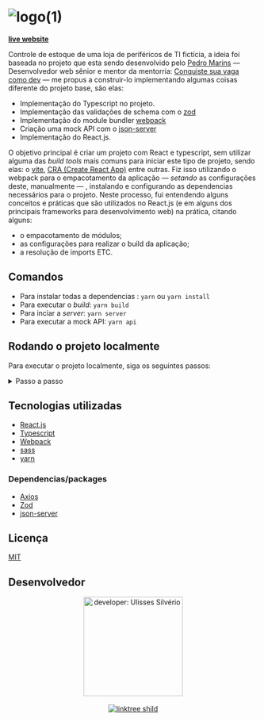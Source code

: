 
# ![logo(1)](https://user-images.githubusercontent.com/76600539/236922454-34d0cc49-7376-4d7b-9403-eb2b076e0bf5.png)

**[live website](https://courageous-empanada-c086d1.netlify.app/)**

Controle de estoque de uma loja de periféricos de TI fictícia, a ideia foi baseada no projeto que esta sendo desenvolvido pelo
[Pedro Marins](https://github.com/pedromarins) — Desenvolvedor web sênior e mentor da mentorria: [Conquiste sua vaga como dev](https://conquistesuavaga.com/mentoria) — me propus a construir-lo implementando algumas coisas diferente do projeto base, são elas:
- Implementação do Typescript no projeto.
- Implementação das validações de schema com o [zod]('https://www.npmjs.com/package/zod#introduction')
- Implementação do module bundler [webpack](https://webpack.js.org/)
- Criação uma mock API com o [json-server]('https://www.npmjs.com/package/json-server')
- Implementação do React.js.

O objetivo principal é criar um projeto com React e typescript, sem utilizar alguma das _build tools_ mais comuns para iniciar este tipo de projeto, sendo elas: o [vite](https://vitejs.dev/), [CRA (Create React App)](https://create-react-app.dev/) entre outras. Fiz isso utilizando o webpack para o empacotamento da aplicação  —  _setando_ as configurações deste, manualmente  — , instalando e configurando as dependencias  necessários para  o projeto. Neste processo, fui entendendo alguns conceitos e práticas que são utilizados no React.js (e em alguns dos principais frameworks para desenvolvimento web) na prática, citando alguns:
- o empacotamento de módulos;
- as configurações para realizar o build da aplicação; 
- a resolução de imports ETC.


## Comandos
- Para instalar todas a dependencias : `yarn` ou `yarn install` 
- Para executar o _build_: `yarn build` 
- Para inciar a _server_: `yarn server` 
- Para executar a mock API: `yarn api` 


## Rodando o projeto localmente

Para executar o projeto localmente, siga os seguintes passos:

<details>
<summary>Passo a passo</summary>

    Clone o repositório em sua máquina local.

```

git clone https://github.com/Odisseu93/controle-estoque-webpack.git

```

Instale as dependências do projeto usando o gerenciador de pacotes yarn. Certifique-se de ter o Node.js instalado em sua máquina.

```

cd controle-estoque-webpack
yarn install

```


em [./src/services/axios-config/index.ts](./src/services/axios-config/index.ts)
a atualize o valor do atributo **baseURL** para `http://localhost:3333/products/`

![image](https://user-images.githubusercontent.com/76600539/236917116-27b637a2-fcf2-43a7-a313-0034939d41e7.png)


Inicie a mock api:

```

yarn api

```

Inicie o servido da  aplicação em modo de desenvolvimento com o seguinte comando:

```

yarn server

```


Agora você deve ser capaz de visualizar e interagir com a aplicação em seu ambiente local de desenvolvimento. Para interromper a execução do servidor local, pressione CTRL + C em seu terminal.

</details>

## Tecnologias utilizadas
- [React.js](https://react.dev/)
- [Typescript](https://www.typescriptlang.org/)
- [Webpack](https://webpack.js.org/)
- [sass](https://sass-lang.com/)
- [yarn](https://yarnpkg.com/)
### Dependencias/packages
- [Axios](https://axios-http.com/docs/intro)
- [Zod](https://www.npmjs.com/package/zod)
- [json-server](https://www.npmjs.com/package/json-server)

## Licença
[MIT](LICENSE.MD)

## Desenvolvedor

<div align="center">
  <img src="https://user-images.githubusercontent.com/76600539/235897309-88ab21df-d0be-4905-829c-36ab68ebc2e8.png" alt="developer: Ulisses Silvério"    width="200px" align="center"/>
</div>
<br>
<div align="center" margin="50px">
 <a href="https://linktr.ee/ulissessilverio" align="center">
  <img src="https://img.shields.io/badge/linktree-1de9b6?style=for-the-badge&logo=linktree&logoColor=white" alt="linktree shild" />
</a>
</div>

